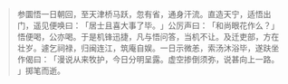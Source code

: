 > 参圜悟一日朝回，至天津桥马跃，忽有省，通身汗流。直造天宁，适悟出门，遥见便唤曰：​「居士且喜大事了毕。​」公厉声曰：​「和尚眼花作么？​」悟便喝，公亦喝。于是机锋迅捷，凡与悟问答，当机不让。及迁吏部，方在壮岁。遽乞祠禄，归闽连江，筑庵自娱。一日示微恙，索汤沐浴毕，遂趺坐作偈曰：​「漫说从来牧护，今日分明呈露。虚空掺倒须弥，说甚向上一路。​」掷笔而逝。


